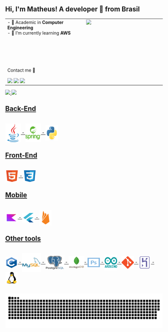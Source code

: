 ## Hi, I'm Matheus! A developer 🚀 from Brasil

<table>
  <tr>
    <td valign="top" width="50%">
- 💼 Academic in <strong> Computer Engineering </strong><br>
- 🌱 I’m currently learning <strong> AWS </strong>
<br><br><br><br><br><br><br>
Contact me 💌 
<br><br>
<div> 
  <a href="https://instagram.com/hsl.matheus" target="_blank"><img src="https://img.shields.io/badge/-Instagram-%23E4405F?style=for-the-badge&logo=instagram&logoColor=white" target="_blank"></a>
  <a href = "mailto:matheus872@hotmail.com"><img src="https://img.shields.io/badge/-Gmail-%23333?style=for-the-badge&logo=gmail&logoColor=white" target="_blank"></a>
  <a href="https://www.linkedin.com/in/hslmatheus" target="_blank"><img src="https://img.shields.io/badge/-LinkedIn-%230077B5?style=for-the-badge&logo=linkedin&logoColor=white" target="_blank"></a> 
    </td>
    <td valign="top" width="50%">
      <img src="https://user-images.githubusercontent.com/70382532/138322189-2db8df52-9dcb-40a0-88a8-c365466bd33d.gif"/>
    </td>
  </tr>
</table>

 <div>
  <a href="https://github.com/matheus872">
  <img height="180px" src="https://github-readme-stats.vercel.app/api?username=matheus872&show_icons=true&theme=tokyonight&include_all_commits=true&count_private=true"/>
  <img height="180px" src="https://github-readme-stats.vercel.app/api/top-langs/?username=matheus872&layout=compact&langs_count=16&theme=tokyonight"/>
 </div>
 
 <h2>Back-End</h2>
 <div style="display: inline_block"><br>
  <img align="center" alt="Java" height="60" width="50" src="https://raw.githubusercontent.com/devicons/devicon/master/icons/java/java-original.svg">  -  
  <img align="center" alt="Spring" height="60" width="50" src="https://raw.githubusercontent.com/devicons/devicon/master/icons/spring/spring-original-wordmark.svg">  -  
  <img align="center" alt="Python" height="50" width="40" src="https://raw.githubusercontent.com/devicons/devicon/master/icons/python/python-original.svg">
 </div>
 
  <h2>Front-End</h2>
 <div style="display: inline_block"><br>
  <img align="center" alt="Java" height="38" width="43" src="https://raw.githubusercontent.com/devicons/devicon/master/icons/html5/html5-original.svg">  -  
  <img align="center" alt="Spring" height="38" width="43" src="https://raw.githubusercontent.com/devicons/devicon/master/icons/css3/css3-original.svg">
 </div>
 
 <h2>Mobile</h2> 
  <div style="display: inline_block"><br>
  <img align="center" alt="Kotlin" height="30" width="40" src="https://raw.githubusercontent.com/devicons/devicon/master/icons/kotlin/kotlin-original.svg">  -  
  <img align="center" alt="Flutter" height="30" width="40" src="https://raw.githubusercontent.com/devicons/devicon/master/icons/flutter/flutter-original.svg">  -  
  <img align="center" alt="Firebase" height="50" width="40" src="https://raw.githubusercontent.com/devicons/devicon/master/icons/firebase/firebase-plain.svg">
 </div>
 
  <h2>Other tools</h2> 
  <div style="display: inline_block"><br>
  <img align="center" alt="C" height="35" width="40" src="https://raw.githubusercontent.com/devicons/devicon/master/icons/c/c-original.svg">  -  
   <img align="center" alt="MySQL" height="60" width="60" src="https://raw.githubusercontent.com/devicons/devicon/master/icons/mysql/mysql-original-wordmark.svg">  - 
   <img align="center" alt="PostgreSQL" height="45" width="60" src="https://raw.githubusercontent.com/devicons/devicon/master/icons/postgresql/postgresql-original-wordmark.svg"> -
   <img align="center" alt="MongoDB" height="40" width="50" src="https://raw.githubusercontent.com/devicons/devicon/master/icons/mongodb/mongodb-original-wordmark.svg">-
   <img align="center" alt="Photoshop" height="30" width="40" src="https://raw.githubusercontent.com/devicons/devicon/master/icons/photoshop/photoshop-line.svg">   -         
   <img align="center" alt="Arduino" height="50" width="40" src="https://raw.githubusercontent.com/devicons/devicon/master/icons/arduino/arduino-original-wordmark.svg">     -     
   <img align="center" alt="Git" height="40" width="40" src="https://raw.githubusercontent.com/devicons/devicon/master/icons/git/git-original.svg">  -    
   <img align="center" alt="Git" height="40" width="40" src="https://raw.githubusercontent.com/devicons/devicon/master/icons/heroku/heroku-original.svg">  -    
   <img align="center" alt="Git" height="40" width="40" src="https://raw.githubusercontent.com/devicons/devicon/master/icons/linux/linux-original.svg">
 </div>
 
  ##
 
 
 ![Snake animation](https://github.com/matheus872/matheus872/blob/output/github-contribution-grid-snake.svg)
 
</div>
